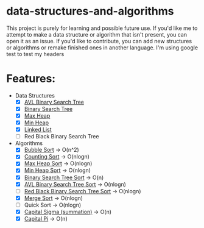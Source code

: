# data-structures-and-algorithms
This project is purely for learning and possible future use. If you'd like me to attempt to make a data structure or algorithm that isn't present, you can open it as an issue. If you'd like to contribute, you can add new structures or algorithms or remake finished ones in another language.
I'm using google test to test my headers

# Features:
  - Data Structures
    - [x] [AVL Binary Search Tree](https://github.com/nk361/data-structures-and-algorithms/blob/master/D_S_and_A/Data%20Structures%20Headers/c_AVL_binary_tree.inl)
    - [x] [Binary Search Tree](https://github.com/nk361/data-structures-and-algorithms/blob/master/D_S_and_A/Data%20Structures%20Headers/c_binary_tree.inl)
    - [x] [Max Heap](https://github.com/nk361/data-structures-and-algorithms/blob/master/D_S_and_A/Data%20Structures%20Headers/c_max_heap.inl)
    - [x] [Min Heap](https://github.com/nk361/data-structures-and-algorithms/blob/master/D_S_and_A/Data%20Structures%20Headers/c_min_heap.inl)
    - [x] [Linked List](https://github.com/nk361/data-structures-and-algorithms/blob/master/D_S_and_A/Data%20Structures%20Headers/c_linked_list.inl)
    - [ ] Red Black Binary Search Tree
  - Algorithms
    - [x] [Bubble Sort](https://github.com/nk361/data-structures-and-algorithms/blob/master/D_S_and_A/Algorithms/c_bubble_sort.inl) -> O(n^2)
    - [x] [Counting Sort](https://github.com/nk361/data-structures-and-algorithms/blob/master/D_S_and_A/Algorithms/c_counting_sort.inl) -> O(nlogn)
    - [x] [Max Heap Sort](https://github.com/nk361/data-structures-and-algorithms/blob/master/D_S_and_A/Algorithms/c_max_heap_sort.inl) -> O(nlogn)
    - [x] [Min Heap Sort](https://github.com/nk361/data-structures-and-algorithms/blob/master/D_S_and_A/Algorithms/c_min_heap_sort.inl) -> O(nlogn)
    - [x] [Binary Search Tree Sort](https://github.com/nk361/data-structures-and-algorithms/blob/master/D_S_and_A/Algorithms/c_bst_sorts.inl) -> O(n)
    - [x] [AVL Binary Search Tree Sort](https://github.com/nk361/data-structures-and-algorithms/blob/master/D_S_and_A/Algorithms/c_bst_sorts.inl) -> O(nlogn)
    - [ ] [Red Black Binary Search Tree Sort](https://github.com/nk361/data-structures-and-algorithms/blob/master/D_S_and_A/Algorithms/c_bst_sorts.inl) -> O(nlogn)
    - [x] [Merge Sort](https://github.com/nk361/data-structures-and-algorithms/blob/master/D_S_and_A/Algorithms/c_merge_sort.inl) -> O(nlogn)
    - [ ] Quick Sort -> O(nlogn)
    - [x] [Capital Sigma (summation)](https://github.com/nk361/data-structures-and-algorithms/blob/master/D_S_and_A/Algorithms/c_general_algorithms.h) -> O(n)
    - [x] [Capital Pi](../blob/master/D_S_and_A/Algorithms/c_general_algorithms.h) -> O(n)